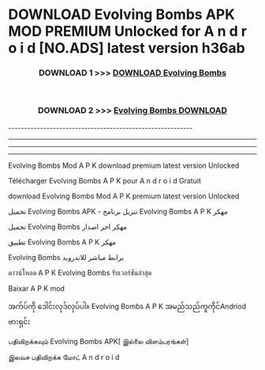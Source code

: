# DOWNLOAD Evolving Bombs  APK MOD PREMIUM Unlocked for A n d r o i d [NO.ADS] latest version h36ab 



<div align="center">

<h3>DOWNLOAD 1 >>> <a href="https://getmod2.web.app/?judul=Evolving Bombs ">DOWNLOAD Evolving Bombs </a></h3><br>

<h3>DOWNLOAD 2 >>> <a href="https://getmod2.web.app/?judul=Evolving Bombs ">Evolving Bombs  DOWNLOAD </a></h3>

</div>
----------------------------------------------------------

----------------------------------------------------------

----------------------------------------------------------

----------------------------------------------------------

Evolving Bombs  Mod A P K download premium latest version Unlocked

Télécharger Evolving Bombs  A P K pour A n d r o i d Gratuit

download Evolving Bombs  Mod A P K premium latest version Unlocked

تحميل Evolving Bombs  APK - تنزيل برنامج Evolving Bombs  A P K مهكر

تحميل Evolving Bombs  مهكر اخر اصدار

تطبيق Evolving Bombs  A P K مهكر

Evolving Bombs  برابط مباشر للاندرويد

ดาวน์โหลด A P K Evolving Bombs  รับเวอร์ชันล่าสุด

Baixar A P K mod

အက်ပ်ကို ဒေါင်းလုဒ်လုပ်ပါ။ Evolving Bombs  A P K အမည်သည်ကူကိုင်Andriod ဗားရှင်း

பதிவிறக்கவும் Evolving Bombs  APK[ இல்லை விளம்பரங்கள்] 
 
இலவச பதிவிறக்க மோட் A n d r o i d



